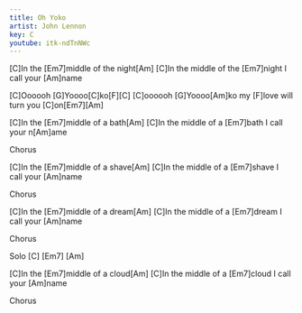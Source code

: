 ```yaml
---
title: Oh Yoko
artist: John Lennon
key: C
youtube: itk-ndTnNWc
---
```

[C]In the [Em7]middle of the night[Am]
[C]In the middle of the [Em7]night I call your [Am]name

[C]Oooooh [G]Yoooo[C]ko[F][C]
[C]oooooh [G]Yoooo[Am]ko
my [F]love will turn you [C]on[Em7][Am]

[C]In the [Em7]middle of a bath[Am]
[C]In the middle of a [Em7]bath I call your n[Am]ame

Chorus

[C]In the [Em7]middle of a shave[Am]
[C]In the middle of a [Em7]shave I call your [Am]name

Chorus

[C]In the [Em7]middle of a dream[Am]
[C]In the middle of a [Em7]dream I call your [Am]name

Chorus

Solo [C] [Em7] [Am]

[C]In the [Em7]middle of a cloud[Am]
[C]In the middle of a [Em7]cloud I call your [Am]name

Chorus